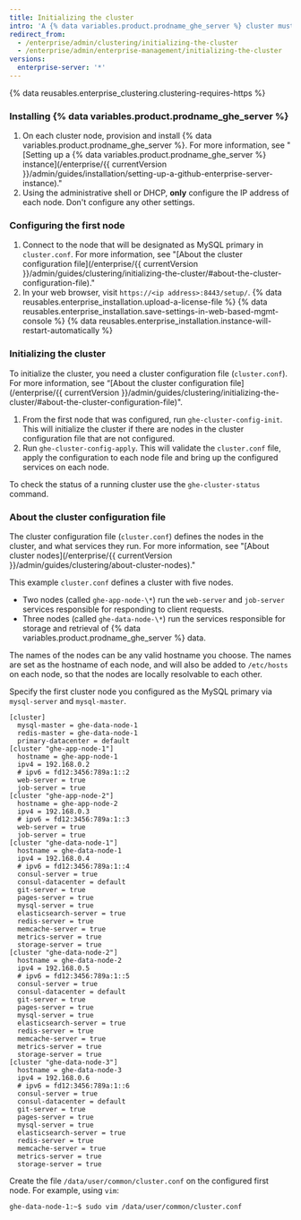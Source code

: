 ```yaml
---
title: Initializing the cluster
intro: 'A {% data variables.product.prodname_ghe_server %} cluster must be set up with a license and initialized using the administrative shell (SSH).'
redirect_from:
  - /enterprise/admin/clustering/initializing-the-cluster
  - /enterprise/admin/enterprise-management/initializing-the-cluster
versions:
  enterprise-server: '*'
---
```


{% data reusables.enterprise_clustering.clustering-requires-https %}

### Installing {% data variables.product.prodname_ghe_server %}

1. On each cluster node, provision and install {% data variables.product.prodname_ghe_server %}. For more information, see "[Setting up a {% data variables.product.prodname_ghe_server %} instance](/enterprise/{{ currentVersion }}/admin/guides/installation/setting-up-a-github-enterprise-server-instance)."
2. Using the administrative shell or DHCP, **only** configure the IP address of each node. Don't configure any other settings.

### Configuring the first node

1. Connect to the node that will be designated as MySQL primary in `cluster.conf`. For more information, see "[About the cluster configuration file](/enterprise/{{ currentVersion }}/admin/guides/clustering/initializing-the-cluster/#about-the-cluster-configuration-file)."
2. In your web browser, visit `https://<ip address>:8443/setup/`.
{% data reusables.enterprise_installation.upload-a-license-file %}
{% data reusables.enterprise_installation.save-settings-in-web-based-mgmt-console %}
{% data reusables.enterprise_installation.instance-will-restart-automatically %}

### Initializing the cluster

To initialize the cluster, you need a cluster configuration file (`cluster.conf`). For more information, see “[About the cluster configuration file](/enterprise/{{ currentVersion }}/admin/guides/clustering/initializing-the-cluster/#about-the-cluster-configuration-file)".

1. From the first node that was configured, run `ghe-cluster-config-init`.  This will initialize the cluster if there are nodes in the cluster configuration file that are not configured.
2. Run `ghe-cluster-config-apply`. This will validate the `cluster.conf` file, apply the configuration to each node file and bring up the configured services on each node.

To check the status of a running cluster use the `ghe-cluster-status` command.

### About the cluster configuration file

The cluster configuration file (`cluster.conf`) defines the nodes in the cluster, and what services they run.
For more information, see "[About cluster nodes](/enterprise/{{ currentVersion }}/admin/guides/clustering/about-cluster-nodes)."

This example `cluster.conf` defines a cluster with five nodes.

  - Two nodes (called `ghe-app-node-\*`) run the `web-server` and `job-server` services responsible for responding to client requests.
  - Three nodes (called `ghe-data-node-\*`) run the services responsible for storage and retrieval of {% data variables.product.prodname_ghe_server %} data.

The names of the nodes can be any valid hostname you choose. The names are set as the hostname of each node, and will also be added to `/etc/hosts` on each node, so that the nodes are locally resolvable to each other.

Specify the first cluster node you configured as the MySQL primary via `mysql-server` and `mysql-master`.

```
[cluster]
  mysql-master = ghe-data-node-1
  redis-master = ghe-data-node-1
  primary-datacenter = default
[cluster "ghe-app-node-1"]
  hostname = ghe-app-node-1
  ipv4 = 192.168.0.2
  # ipv6 = fd12:3456:789a:1::2
  web-server = true
  job-server = true
[cluster "ghe-app-node-2"]
  hostname = ghe-app-node-2
  ipv4 = 192.168.0.3
  # ipv6 = fd12:3456:789a:1::3
  web-server = true
  job-server = true
[cluster "ghe-data-node-1"]
  hostname = ghe-data-node-1
  ipv4 = 192.168.0.4
  # ipv6 = fd12:3456:789a:1::4
  consul-server = true
  consul-datacenter = default
  git-server = true
  pages-server = true
  mysql-server = true
  elasticsearch-server = true
  redis-server = true
  memcache-server = true
  metrics-server = true
  storage-server = true
[cluster "ghe-data-node-2"]
  hostname = ghe-data-node-2
  ipv4 = 192.168.0.5
  # ipv6 = fd12:3456:789a:1::5
  consul-server = true
  consul-datacenter = default
  git-server = true
  pages-server = true
  mysql-server = true
  elasticsearch-server = true
  redis-server = true
  memcache-server = true
  metrics-server = true
  storage-server = true
[cluster "ghe-data-node-3"]
  hostname = ghe-data-node-3
  ipv4 = 192.168.0.6
  # ipv6 = fd12:3456:789a:1::6
  consul-server = true
  consul-datacenter = default
  git-server = true
  pages-server = true
  mysql-server = true
  elasticsearch-server = true
  redis-server = true
  memcache-server = true
  metrics-server = true
  storage-server = true
```

Create the file `/data/user/common/cluster.conf` on the configured first node. For example, using `vim`:

   ```shell
   ghe-data-node-1:~$ sudo vim /data/user/common/cluster.conf
   ```
   
